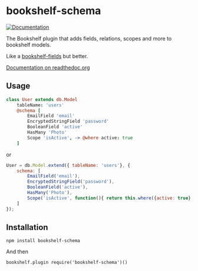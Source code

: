 bookshelf-schema
================

[![Documentation](https://readthedocs.org/projects/bookshelf-schema/badge/)](http://bookshelf-schema.readthedocs.org/)

The Bookshelf plugin that adds fields, relations, scopes and more to bookshelf models.

Like a [bookshelf-fields](https://github.com/bogus34/bookshelf-fields) but better.

[Documentation on readthedoc.org](http://bookshelf-schema.readthedocs.org/)

Usage
-----

```coffee
class User extends db.Model
    tableName: 'users'
    @schema [
        EmailField 'email'
        EncryptedStringField 'password'
        BooleanField 'active'
        HasMany 'Photo'
        Scope 'isActive', -> @where active: true
    ]
```

or

```javascript
User = db.Model.extend({ tableName: 'users'}, {
    schema: [
        EmailField('email'),
        EncryptedStringField('password'),
        BooleanField('active'),
        HasMany('Photo'),
        Scope('isActive', function(){ return this.where({active: true}; }))
    ]
});
```

Installation
------------

`npm install bookshelf-schema`

And then 

`bookshelf.plugin require('bookshelf-schema')()`

